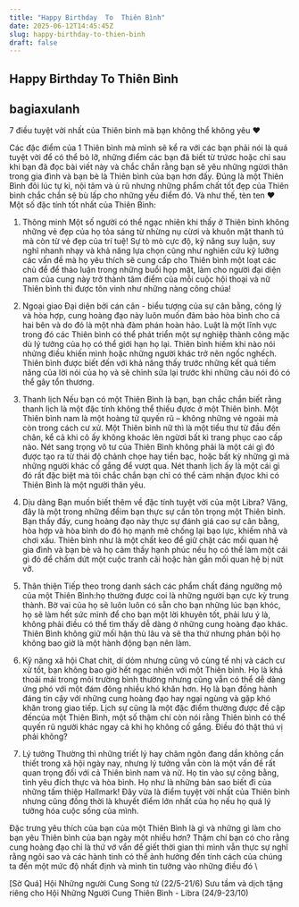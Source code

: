 ```yaml
---
title: "Happy Birthday  To  Thiên Bình"
date: 2025-06-12T14:45:45Z
slug: happy-birthday-to-thien-binh
draft: false
---
```


## Happy Birthday  To  Thiên Bình

## bagiaxulanh

7 điều tuyệt vời nhất của Thiên bình mà bạn không thể không yêu ♥
 
Các đặc điểm của 1 Thiên bình mà mình sẽ kể ra với các bạn phải nói là quá tuyệt vời để có thể bỏ lỡ, những điểm các bạn đã biết từ trứơc hoặc chỉ sau khi bạn đã đọc bài viết này và chắc chắn rằng bạn sẽ yêu những ngừơi thân trong gia đình và bạn bè là Thiên bình của bạn hơn đấy. Đúng là một Thiên Bình đôi lúc tự kỉ, nội tâm và ủ rũ nhưng những phẩm chất tốt đẹp của Thiên bình chắc chắn sẽ bù lấp cho những yếu điểm đó. Và như thế, tèn ten ♥ Một số đặc tính tốt nhất của Thiên Bình:
 
1. Thông minh
Một số người có thể ngạc nhiên khi thấy ở Thiên bình không những vẻ đẹp của họ tỏa sáng từ nhừng nụ cừơi và khuôn mặt thanh tú mà còn từ vẻ đẹp của trí tuệ! Sự tò mò cực độ, kỹ năng suy luận, suy nghĩ nhanh nhạy và khả năng lựa chọn cũng như nghiên cứu kỹ lưỡng các vấn đề mà họ yêu thích sẽ cung cấp cho Thiên bình một loạt các chủ đề để thảo luận trong những buổi họp mặt, làm cho người đại diện nam của cung này trở thành tâm điểm của mỗi cuộc hội thoại và nữ Thiên bình thì được tôn vinh như những nàng công chúa!
 
2. Ngoại giao
Đại diện bởi cán cân - biểu tượng của sự cân bằng, công lý và hòa hợp, cung hoàng đạo này luôn muốn đảm bảo hòa bình cho cả hai bên và do đó là một nhà đàm phán hoàn hảo. Luật là một lĩnh vực trong đó các Thiên bình có thể phát triển một sự nghiệp thành công mặc dù lý tưởng của họ có thể giới hạn họ lại. Thiên bình hiếm khi nào nói nhửng điều khiến mình hoặc những người khác trở nên ngốc nghếch. Thiên bình được biết đến với khả năng thấy trước những kết quả tiềm năng của lời nói của họ và sẽ chỉnh sửa lại trước khi những câu nói đó có thể gây tổn thương.
 
3. Thanh lịch
Nếu bạn có một Thiên Bình là bạn, bạn chắc chắn biết rằng thanh lịch là một đặc tính không thể thiếu đựơc ở một Thiên bình. Một Thiên bình nam là một hoàng tử quyến rũ – không những vẻ ngoài mà còn trong cách cư xử. Một Thiên bình nữ thì là một tiểu thư từ đầu đến chân, kể cả khi cô ấy không khoác lên ngừơi bất kì trang phục cao cấp nào. Nét sang trọng vô tư của Thiên Bình không phải là một cái gì đó được tạo ra từ thái độ chảnh chọe hay tiền bạc, hoặc bất kỳ những gì mà những người khác cố gắng để vượt qua. Nét thanh lịch ấy là một cái gì đó rất đặc biệt mà tôi chắc chắn bạn chỉ có thể cảm nhận đựoc khi có Thiên Bình là một người thân yêu.
 
4. Dịu dàng
Bạn muốn biết thêm về đặc tính tuyệt vời của một Libra? Vâng, đây là một trong những đểim bạn thực sự cần tôn trọng một Thiên bình. Bạn thấy đấy, cung hoàng đạo này thực sự đánh giá cao sự cân bằng, hòa hợp và hòa bình do đó họ mạnh mẽ chống lại bạo lực, khiếm nhã và chơi xấu. Thiên bình như là một chất keo để giữ chặt các mối quan hệ gia đình và bạn bè và họ cảm thấy hạnh phúc nếu họ có thể làm một cái gì đó để chấm dứt một cuộc tranh cãi hoặc hàn gắn mối quan hệ bị nứt vỡ. 
 
5. Thân thiện
Tiếp theo trong danh sách các phẩm chất đáng ngưỡng mộ của một Thiên Bình:họ thường được coi là những người bạn cực kỳ trung thành. Bờ vai của họ sẽ luôn luôn có sẵn cho bạn những lúc bạn khóc, họ sẽ làm hết sức mình để cho bạn một lời khuyên tốt, phải lưu ý là, không phải điều có thể tìm thấy dễ dàng ở những cung hoàng đạo khác. Thiên Bình không giữ mối hận thù lâu và sẽ tha thứ nhưng phản bội họ không bao giờ là một hành động bạn nên làm.
 
6. Kỹ năng xã hội
Chat chit, dí dỏm nhưng cũng vô cùng tế nhị và cách cư xử tốt, bạn không bao giờ hết ngạc nhiên với một Thiên bình. Họ là khá thoải mái trong môi trường bình thường nhưng cũng vẫn có thể dễ dàng ứng phó với một đám đông nhiều khó khăn hơn. Họ là bạn đồng hành đáng tin cậy với những cung hoàng đạo hay ngại ngùng và gặp khó khăn trong giao tiếp. Lịch sự cũng là một đặc điểm thường được đề cập đếncủa một Thiên Bình, một số thậm chí còn nói rằng Thiên bình có thể quyến rũ người khác ngay cả khi họ không cố gắng. Điều đó thật thú vị phải không? 
 
7. Lý tưởng
Thường thì những triết lý hay châm ngôn đang dần không cần thiết trong xã hội ngày nay, nhưng lý tưởng vẫn còn là một vấn đề rất quan trọng đối với cả Thiên bình nam và nữ. Họ tin vào sự công bằng, tình yêu đích thực và hòa bình. Họ như là những bản sao biết đi của những tấm thiệp Hallmark! Đây vừa là điểm tuyệt vời nhất của Thiên bình nhưng cũng đồng thời là khuyết điểm lớn nhất của họ nếu họ quá lý tưởng hóa cuộc sống của mình.
 
Đặc trưng yêu thích của bạn của một Thiên Bình là gì và những gì làm cho bạn yêu Thiên bình của bạn ngày một nhiều hơn? Thậm chí bạn có cho rằng cung hoàng đạo chỉ là thứ vớ vẩn để giết thời gian thì mình vẫn thực sự nghĩ rằng ngôi sao và các hành tinh có thể ảnh hưởng đến tính cách của chúng ta đến một mức độ nhất định và mình tin tưởng vào những điều đó \
 
[Sờ Quá] Hội Những người Cung Song tử (22/5-21/6)
Sưu tầm và dịch 
tặng riêng cho Hội Những Người Cung Thiên Bình - Libra (24/9-23/10)